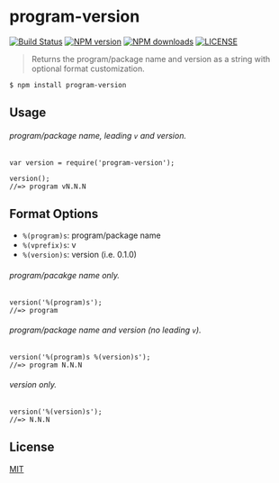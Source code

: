 # program-version

[![Build Status](http://img.shields.io/travis/wilmoore/program-version.svg)](https://travis-ci.org/wilmoore/program-version) [![NPM version](http://img.shields.io/npm/v/program-version.svg)](https://www.npmjs.org/package/program-version) [![NPM downloads](http://img.shields.io/npm/dm/program-version.svg)](https://www.npmjs.org/package/program-version) [![LICENSE](http://img.shields.io/npm/l/program-version.svg)](LICENSE)

> Returns the program/package name and version as a string with optional format customization.

    $ npm install program-version

## Usage

###### program/package name, leading `v` and version.

    var version = require('program-version');

    version();
    //=> program vN.N.N

## Format Options

- `%(program)s`: program/package name
- `%(vprefix)s`: v
- `%(version)s`: version (i.e. 0.1.0)

###### program/pacakge name only.

    version('%(program)s');
    //=> program

###### program/package name and version (no leading `v`).

    version('%(program)s %(version)s');
    //=> program N.N.N

###### version only.

    version('%(version)s');
    //=> N.N.N

## License

  [MIT](LICENSE)

